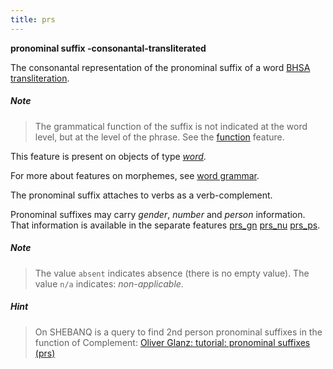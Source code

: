 ```yaml
---
title: prs
---
```


**pronominal suffix -consonantal-transliterated**

The consonantal representation of the pronominal suffix of a word
[BHSA transliteration](https://shebanq.ancient-data.org/shebanq/static/docs/BHSA-transcription.pdf).

##### Note
> The grammatical function of the suffix is not indicated at the word level, but at the level of
the phrase. See the [function](function) feature.

This feature is present on objects of type [*word*](otype).

For more about features on morphemes, see [word grammar](0_wordgrammar).

The pronominal suffix attaches to verbs as a verb-complement.

Pronominal suffixes may carry *gender*, *number* and *person* information.
That information is available in the separate features
[prs_gn](prs_gn)
[prs_nu](prs_nu)
[prs_ps](prs_ps).

##### Note
> The value `absent` indicates absence (there is no empty value).
The value `n/a` indicates: *non-applicable*.

##### Hint
> On SHEBANQ is a query to find 2nd person pronominal suffixes in the function of Complement:
[Oliver Glanz: tutorial: pronominal suffixes (prs)](https://shebanq.ancient-data.org/hebrew/query?version=4&id=84)

